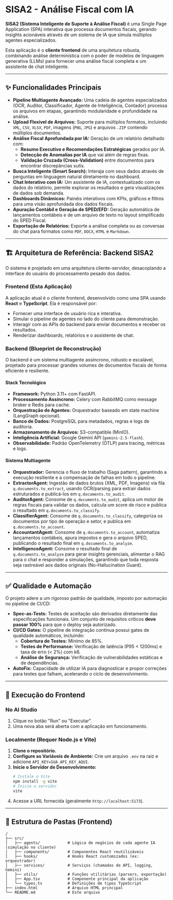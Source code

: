 # SISA2 - Análise Fiscal com IA

**SISA2 (Sistema Inteligente de Suporte à Análise Fiscal)** é uma Single Page Application (SPA) interativa que processa documentos fiscais, gerando insights acionáveis através de um sistema de IA que simula múltiplos agentes especializados.

Esta aplicação é o **cliente frontend** de uma arquitetura robusta, combinando análise determinística com o poder de modelos de linguagem generativa (LLMs) para fornecer uma análise fiscal completa e um assistente de chat inteligente.

---

## ✨ Funcionalidades Principais

*   **Pipeline Multiagente Avançado:** Uma cadeia de agentes especializados (OCR, Auditor, Classificador, Agente de Inteligência, Contador) processa os arquivos em etapas, garantindo modularidade e profundidade na análise.
*   **Upload Flexível de Arquivos:** Suporte para múltiplos formatos, incluindo `XML`, `CSV`, `XLSX`, `PDF`, imagens (`PNG`, `JPG`) e arquivos `.ZIP` contendo múltiplos documentos.
*   **Análise Fiscal Aprofundada por IA:** Geração de um relatório detalhado com:
    *   **Resumo Executivo e Recomendações Estratégicas** gerados por IA.
    *   **Detecção de Anomalias por IA** que vai além de regras fixas.
    *   **Validação Cruzada (Cross-Validation)** entre documentos para encontrar discrepâncias sutis.
*   **Busca Inteligente (Smart Search):** Interaja com seus dados através de perguntas em linguagem natural diretamente no dashboard.
*   **Chat Interativo com IA:** Um assistente de IA, contextualizado com os dados do relatório, permite explorar os resultados e gera visualizações de dados sob demanda.
*   **Dashboards Dinâmicos:** Painéis interativos com KPIs, gráficos e filtros para uma visão aprofundada dos dados fiscais.
*   **Apuração Contábil e Geração de SPED/EFD:** Geração automática de lançamentos contábeis e de um arquivo de texto no layout simplificado do SPED Fiscal.
*   **Exportação de Relatórios:** Exporte a análise completa ou as conversas do chat para formatos como `PDF`, `DOCX`, `HTML` e `Markdown`.

---

## 🏗️ Arquitetura de Referência: Backend SISA2

O sistema é projetado em uma arquitetura cliente-servidor, desacoplando a interface do usuário do processamento pesado dos dados.

### Frontend (Esta Aplicação)

A aplicação atual é o cliente frontend, desenvolvido como uma SPA usando **React** e **TypeScript**. Ela é responsável por:
*   Fornecer uma interface de usuário rica e interativa.
*   Simular o pipeline de agentes no lado do cliente para demonstração.
*   Interagir com as APIs do backend para enviar documentos e receber os resultados.
*   Renderizar dashboards, relatórios e o assistente de chat.

### Backend (Blueprint de Reconstrução)

O backend é um sistema multiagente assíncrono, robusto e escalável, projetado para processar grandes volumes de documentos fiscais de forma eficiente e resiliente.

#### Stack Tecnológico
*   **Framework:** Python 3.11+ com FastAPI.
*   **Processamento Assíncrono:** Celery com RabbitMQ como message broker e Redis para cache.
*   **Orquestração de Agentes:** Orquestrador baseado em state machine (LangGraph opcional).
*   **Banco de Dados:** PostgreSQL para metadados, regras e logs de auditoria.
*   **Armazenamento de Arquivos:** S3-compatible (MinIO).
*   **Inteligência Artificial:** Google Gemini API (`gemini-2.5-flash`).
*   **Observabilidade:** Padrão OpenTelemetry (OTLP) para tracing, métricas e logs.

#### Sistema Multiagente

*   **Orquestrador:** Gerencia o fluxo de trabalho (Saga pattern), garantindo a execução resiliente e a compensação de falhas em todo o pipeline.
*   **ExtractorAgent:** Ingestão de dados brutos (XML, PDF, Imagens) via fila `q.documents.to_extract`, usando OCR/parsing para extrair dados estruturados e publicá-los em `q.documents.to_audit`.
*   **AuditorAgent:** Consome de `q.documents.to_audit`, aplica um motor de regras fiscais para validar os dados, calcula um score de risco e publica o resultado em `q.documents.to_classify`.
*   **ClassifierAgent:** Consome de `q.documents.to_classify`, categoriza os documentos por tipo de operação e setor, e publica em `q.documents.to_account`.
*   **AccountantAgent:** Consome de `q.documents.to_account`, automatiza lançamentos contábeis, apura impostos e gera o arquivo SPED, publicando o resultado final em `q.documents.to_analyze`.
*   **IntelligenceAgent:** Consome o resultado final de `q.documents.to_analyze` para gerar insights gerenciais, alimentar o RAG para o chat e responder a simulações, garantindo que toda resposta seja rastreável aos dados originais (No-Hallucination Guard).

---

## ✅ Qualidade e Automação

O projeto adere a um rigoroso padrão de qualidade, imposto por automação no pipeline de CI/CD:

*   **Spec-as-Tests:** Testes de aceitação são derivados diretamente das especificações funcionais. Um conjunto de requisitos críticos **deve passar 100%** para que o deploy seja autorizado.
*   **CI/CD Gates:** O pipeline de integração contínua possui gates de qualidade automáticos, incluindo:
    *   **Cobertura de Testes:** Mínimo de 85%.
    *   **Testes de Performance:** Verificação de latência (P95 < 1200ms) e taxa de erro (< 2%) com k6.
    *   **Análise de Segurança:** Verificação de vulnerabilidades estáticas e de dependências.
*   **AutoFix:** Capacidade de utilizar IA para diagnosticar e propor correções para testes que falham, acelerando o ciclo de desenvolvimento.

---

## 🚀 Execução do Frontend

### No AI Studio
1. Clique no botão "Run" ou "Executar".
2. Uma nova aba será aberta com a aplicação em funcionamento.

### Localmente (Requer Node.js e Vite)
1. **Clone o repositório.**
2. **Configure as Variáveis de Ambiente:** Crie um arquivo `.env` na raiz e adicione `API_KEY=SUA_API_KEY_AQUI`.
3. **Inicie o Servidor de Desenvolvimento:**
   ```bash
   # Instale o Vite
   npm install -g vite
   # Inicie o servidor
   vite
   ```
4. Acesse a URL fornecida (geralmente `http://localhost:5173`).

---

## 📁 Estrutura de Pastas (Frontend)

```
/
├── src/
│   ├── agents/            # Lógica de negócios de cada agente IA (simulação no cliente)
│   ├── components/        # Componentes React reutilizáveis
│   ├── hooks/             # Hooks React customizados (ex: orquestrador)
│   ├── services/          # Serviços (chamadas de API, logging, Gemini)
│   ├── utils/             # Funções utilitárias (parsers, exportação)
│   ├── App.tsx            # Componente principal da aplicação
│   └── types.ts           # Definições de tipos TypeScript
├── index.html             # Arquivo HTML principal
└── README.md              # Este arquivo
```

